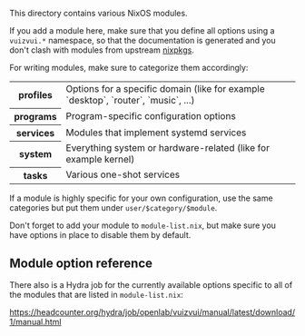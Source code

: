 This directory contains various NixOS modules.

If you add a module here, make sure that you define all options using a
`vuizvui.*` namespace, so that the documentation is generated and you don't
clash with modules from upstream [nixpkgs](https://github.com/NixOS/nixpkgs).

For writing modules, make sure to categorize them accordingly:

<table>
  <tr>
    <th>profiles</th>
    <td>Options for a specific domain (like for example
        `desktop`, `router`, `music`, ...)
    </td>
  </tr>
  <tr>
    <th>programs</th>
    <td>Program-specific configuration options</td>
  </tr>
  <tr>
    <th>services</th>
    <td>Modules that implement systemd services</td>
  </tr>
  <tr>
    <th>system</th>
    <td>Everything system or hardware-related (like for example kernel)</td>
  </tr>
  <tr>
    <th>tasks</th>
    <td>Various one-shot services</td>
  </tr>
</table>

If a module is highly specific for your own configuration, use the same
categories but put them under `user/$category/$module`.

Don't forget to add your module to `module-list.nix`, but make sure you have
options in place to disable them by default.

## Module option reference

There also is a Hydra job for the currently available options specific to all of
the modules that are listed in `module-list.nix`:

https://headcounter.org/hydra/job/openlab/vuizvui/manual/latest/download/1/manual.html
